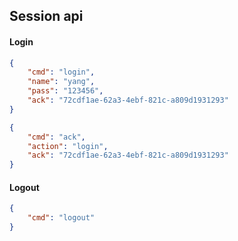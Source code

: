 ## Session api

#### Login

```json
{
    "cmd": "login",
    "name": "yang",
    "pass": "123456",
    "ack": "72cdf1ae-62a3-4ebf-821c-a809d1931293"
}
```

```json
{
    "cmd": "ack",
    "action": "login",
    "ack": "72cdf1ae-62a3-4ebf-821c-a809d1931293"
}
```

#### Logout

```json
{
    "cmd": "logout"
}
```